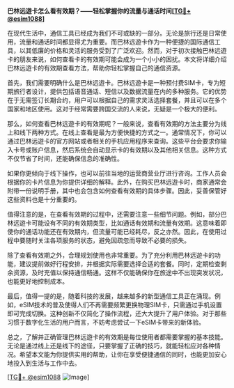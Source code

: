 **巴林远遊卡怎么看有效期？——轻松掌握你的流量与通话时间[[TG💪+ @esim1088](https://t.me/s/esim1088)]**

在现代生活中，通信工具已经成为我们不可或缺的一部分。无论是旅行还是日常使用，流量和通话时间都显得尤为重要。而巴林远遊卡作为一种便捷的国际通信工具，以其低廉的价格和灵活的服务受到了广泛欢迎。然而，对于初次接触巴林远遊卡的朋友来说，如何查看卡的有效期可能会成为一个小小的困扰。本文将详细介绍巴林远遊卡的有效期查看方法，帮助你轻松掌握自己的通信资源。

首先，我们需要明确什么是巴林远遊卡。巴林远遊卡是一种预付费SIM卡，专为短期旅行者设计，提供包括语音通话、短信以及数据流量在内的多种服务。它的优势在于无需签订长期合约，用户可以根据自己的需求灵活选择套餐，并且可以在多个国家和地区使用。这对于经常需要跨国交流的人来说，无疑是一个极大的便利。

那么，如何查看巴林远遊卡的有效期呢？一般来说，查看有效期的方法主要分为线上和线下两种方式。在线上查看是最为方便快捷的方式之一。通常情况下，你可以通过巴林远遊卡的官方网站或者相关的手机应用程序来查询。这些平台会要求你输入卡号或账户信息，然后系统会自动显示卡的有效期以及其他相关信息。这种方式不仅节省了时间，还能确保信息的准确性。

如果你更倾向于线下操作，也可以前往当地的运营商营业厅进行咨询。工作人员会根据你的卡片信息为你提供详细的解释。此外，在购买巴林远遊卡时，商家通常会附带一份说明手册，其中也会包含如何查看有效期的具体步骤。因此，妥善保管好这些资料也是十分重要的。

值得注意的是，在查看有效期的过程中，还需要注意一些细节问题。例如，部分巴林远遊卡可能设有不同的有效期类型，比如通话有效期和流量有效期。这意味着即使你的通话功能还在有效期内，但流量可能已经耗尽，反之亦然。因此，在使用过程中要随时关注各项服务的状态，避免因疏忽而导致不必要的损失。

除了查看有效期之外，合理规划使用也非常重要。为了充分利用巴林远遊卡的功能，建议提前做好行程安排，并根据实际需要选择合适的套餐。同时，定期检查剩余资源，及时充值以保持通信畅通。这样不仅能确保你在旅途中不出现突发状况，也能更好地控制成本。

最后，值得一提的是，随着科技的发展，越来越多的新型通信工具正在涌现。例如，eSIM技术的普及使得人们不再需要频繁更换物理SIM卡，只需通过手机设置即可完成切换。这种创新不仅简化了操作流程，还大大提升了用户体验。对于那些习惯于数字化生活的用户而言，不妨考虑尝试一下eSIM卡带来的新体验。

总之，了解并正确管理巴林远遊卡的有效期是每位使用者都需要掌握的基本技能。无论是通过线上还是线下的途径，只要掌握了正确的技巧，就能轻松应对各种情况。希望本文能为你提供实用的帮助，让你在享受便捷通信的同时，也能更加安心地投入到生活与工作中去。

[[TG💪+ @esim1088](https://t.me/s/esim1088) ![Image](https://i.postimg.cc/4NQfJmqS/Snipaste-2025-05-13-00-14-12.png)]